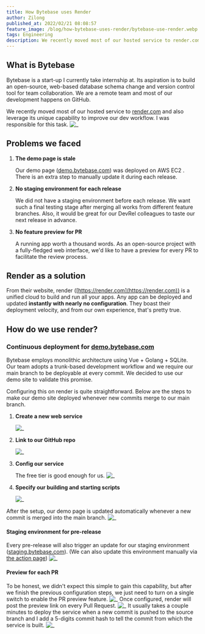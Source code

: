```yaml
---
title: How Bytebase uses Render
author: Zilong
published_at: 2022/02/21 08:08:57
feature_image: /blog/how-bytebase-uses-render/bytebase-use-render.webp
tags: Engineering
description: We recently moved most of our hosted service to render.com and also leverage its unique capability to improve our dev workflow. I was responsible for this task.
---
```


## What is Bytebase

Bytebase is a start-up I currently take internship at. Its aspiration is to build an open-source, web-based database schema change and version control tool for team collaboration. We are a remote team and most of our development happens on GitHub.

We recently moved most of our hosted service to [render.com](https://render.com) and also leverage its unique capability to improve our dev workflow. I was responsible for this task.
![_](/blog/how-bytebase-uses-render/render-dashboard.webp)

## Problems we faced

1. **The demo page is stale**

   Our demo page ([demo.bytebase.com](https://demo.bytebase.com)) was deployed on AWS EC2 . There is an extra step to manually update it during each release.

2. **No staging environment for each release**

   We did not have a staging environment before each release. We want such a final testing stage after merging all works from different feature branches. Also, it would be great for our DevRel colleagues to taste our next release in advance.

3. **No feature preview for PR**

   A running app worth a thousand words. As an open-source project with a fully-fledged web interface, we'd like to have a preview for every PR to facilitate the review process.

## Render as a solution

From their website, render ([https://render.com](https://render.com)) is a unified cloud to build and run all your apps. Any app can be deployed and updated **instantly with nearly no configuration**. They boast their deployment velocity, and from our own experience, that's pretty true.

## How do we use render?

### Continuous deployment for [demo.bytebase.com](https://demo.bytebase.com/)

Bytebase employs monolithic architecture using Vue + Golang + SQLite. Our team adopts a trunk-based development workflow and we require our main branch to be deployable at every commit. We decided to use our demo site to validate this promise.

Configuring this on render is quite straightforward. Below are the steps to make our demo site deployed whenever new commits merge to our main branch.

1. **Create a new web service**

   ![_](/blog/how-bytebase-uses-render/render-create-web-service.webp)

2. **Link to our GitHub repo**

   ![_](/blog/how-bytebase-uses-render/render-link-github.webp)

3. **Config our service**

   The free tier is good enough for us.
   ![_](/blog/how-bytebase-uses-render/render-free-tier.webp)

4. **Specify our building and starting scripts**

   ![_](/blog/how-bytebase-uses-render/render-config.webp)

After the setup, our demo page is updated automatically whenever a new commit is merged into the main branch.
![_](/blog/how-bytebase-uses-render/render-deploy.webp)

#### Staging environment for pre-release

Every pre-release will also trigger an update for our staging environment ([staging.bytebase.com](https://staging.bytebase.com)). (We can also update this environment manually via [the action page](https://github.com/bytebase/bytebase/actions/workflows/staging.yml))
![_](/blog/how-bytebase-uses-render/github-create-release.png)

#### Preview for each PR

To be honest, we didn't expect this simple to gain this capability, but after we finish the previous configuration steps, we just need to turn on a single switch to enable the PR preview feature.
![_](/blog/how-bytebase-uses-render/render-pr-preview.webp)
Once configured, render will post the preview link on every Pull Request.
![_](/blog/how-bytebase-uses-render/render-pr-bot.webp)
It usually takes a couple minutes to deploy the service when a new commit is pushed to the source branch and I add a 5-digits commit hash to tell the commit from which the service is built.
![_](/blog/how-bytebase-uses-render/bytebase-version.webp)
